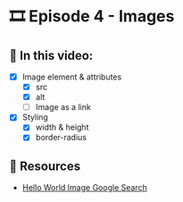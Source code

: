 # 🎞️ Episode 4 - Images

## 📝 In this video:
- [x] Image element & attributes
  - [x] src
  - [x] alt
  - [ ] Image as a link
- [x] Styling
  - [x] width & height
  - [x] border-radius

## 🔗 Resources
- [Hello World Image Google Search](https://www.google.com/search?q=hello+world&rlz=1C1CHBF_enUS922US922&tbm=isch&source=lnms&sa=X&ved=0ahUKEwjP45PF2rjtAhVt0FkKHSevChQQ_AUIDCgC&biw=512&bih=880&dpr=2.5)
